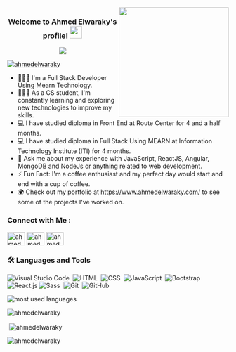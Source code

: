 
<img width="250" align="right" src="https://c.tenor.com/_DOBjnGspYAAAAAM/code-coding.gif">

<h3 align="center">
  Welcome to Ahmed Elwaraky's profile!
  <img src="https://media.giphy.com/media/hvRJCLFzcasrR4ia7z/giphy.gif" width="28">
</h3>

<!-- Typing SVG by DenverCoder1 - https://github.com/DenverCoder1/readme-typing-svg -->
<p align="center">
  <a href="https://github.com/DenverCoder1/readme-typing-svg"><img src="https://readme-typing-svg.herokuapp.com/?lines=Full-Stack%20Developer%20Using%20MEARN;Always%20learning%20new%20things&font=Fira%20Code&center=true&width=440&height=45&color=f75c7e&vCenter=true&size=22"></a>
</p> 

<p align="left"> <a href="https://github.com/ryo-ma/github-profile-trophy"><img src="https://github-profile-trophy.vercel.app/?username=ahmedelwaraky" alt="ahmedelwaraky" /></a> </p>

- 👨🏿‍💻 I'm a Full Stack Developer Using Mearn Technology.
- 👨🏼‍🎓 As a CS student, I'm constantly learning and exploring new technologies to improve my skills.
- 💻 I have studied diploma in Front End at Route Center for 4 and a half months.
- 💻 I have studied diploma in Full Stack Using MEARN at Information Technology Institute (ITI) for 4 months.
- 💬 Ask me about my experience with JavaScript, ReactJS, Angular, MongoDB and NodeJs or anything related to web development.
- ⚡ Fun Fact: I'm a coffee enthusiast and my perfect day would start and end with a cup of coffee.
- 🌍 Check out my portfolio at https://www.ahmedelwaraky.com/ to see some of the projects I've worked on.


### Connect with Me :
<p align="left">
<a href="https://www.linkedin.com/in/ahmedelwaraky/" target="blank"><img align="center" src="https://raw.githubusercontent.com/rahuldkjain/github-profile-readme-generator/master/src/images/icons/Social/linked-in-alt.svg" alt="ahmedelwaraky" height="30" width="40" /></a>
<a href="https://twitter.com/ahmedelwaraky_"target="blank"><img align="center" src="https://raw.githubusercontent.com/rahuldkjain/github-profile-readme-generator/master/src/images/icons/Social/twitter-alt.svg" alt="ahmedelwaraky_" height="30" width="40" /></a>
<a href="https://www.instagram.com/ahmedelwaraky_/" target="blank"><img align="center" src="https://raw.githubusercontent.com/rahuldkjain/github-profile-readme-generator/master/src/images/icons/Social/instagram.svg" alt="ahmedelwaraky_" height="30" width="40" /></a>
</p>

### 🛠 Languages and Tools
![Visual Studio Code](https://img.shields.io/badge/-Visual%20Studio%20Code-05122A?style=flat&logo=visual-studio-code&logoColor=007ACC)&nbsp;
![HTML](https://img.shields.io/badge/-HTML-05122A?style=flat&logo=HTML5)&nbsp;
![CSS](https://img.shields.io/badge/-CSS-05122A?style=flat&logo=CSS3&logoColor=1572B6)&nbsp;
![JavaScript](https://img.shields.io/badge/-JavaScript-05122A?style=flat&logo=javascript)&nbsp;
![Bootstrap](https://img.shields.io/badge/-Bootstrap-05122A?style=flat&logo=bootstrap&logoColor=563D7C)&nbsp;
![React.js](https://img.shields.io/badge/-React-05122A?style=flat&logo=react)
![Sass](https://img.shields.io/badge/-Sass-05122A?style=flat&logo=sass)&nbsp;
![Git](https://img.shields.io/badge/-Git-05122A?style=flat&logo=git)&nbsp;
![GitHub](https://img.shields.io/badge/-GitHub-05122A?style=flat&logo=github)&nbsp;

 
<img align="left" src="https://github-readme-stats.vercel.app/api/top-langs?username=ahmedelwaraky&show_icons=true&locale=en&layout=compact&theme=radical" alt="most used languages" />
<br>
<p align="left"> <img src="https://komarev.com/ghpvc/?username=ahmedelwaraky&label=Profile%20views&color=0e75b6&style=flat" alt="ahmedelwaraky"/></p>

<p>&nbsp;<img align="center" src="https://github-readme-stats.vercel.app/api?username=ahmedelwaraky&show_icons=true&locale=en" alt="ahmedelwaraky" /></p>

<p><img align="center" src="https://github-readme-streak-stats.herokuapp.com/?user=ahmedelwaraky&" alt="ahmedelwaraky" /></p>



































